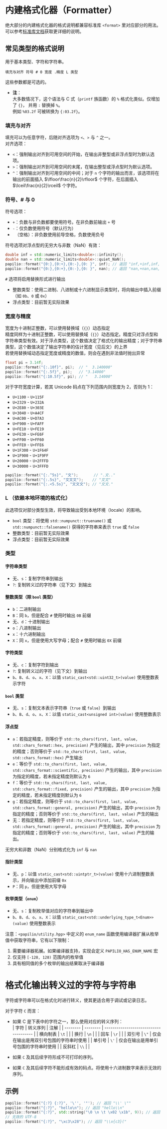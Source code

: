 # 内建格式化器（Formatter）
绝大部分的内建格式化器的格式说明都兼容标准库 `<format>` 里对应部分的用法。  
可以参考[标准库文档](https://zh.cppreference.com/w/cpp/utility/format/spec)获取更详细的说明。

## 常见类型的格式说明
用于基本类型、字符和字符串。
```
填充与对齐 符号 # 0 宽度 .精度 L 类型
```
这些参数都是可选的。

- **注**：  
  大多数情况下，这个语法与 C 式（`printf` 族函数）的 `%` 格式化类似。仅增加了 `{}`， 并用 `:` 替换掉 `%`。  
  例如 `%03.2f` 可被转换为 `{:03.2f}`。

### 填充与对齐
填充可以为任意字符，后随对齐选项为 `<`、`>` 与 `^` 之一。  
对齐选项：  
- `<`：强制输出对齐到可用空间的开始，在输出非整型或非浮点型时为默认选项。
- `>`：强制输出对齐到可用空间的末尾，在输出整型或浮点型时为默认选项。
- `^`：强制输出对齐到可用空间的中间；对于 `n` 个字符的输出而言，该选项将在输出的前面插入 $\lfloor\frac{n}{2}\rfloor$ 个字符，在后面插入 $\lceil\frac{n}{2}\rceil$ 个字符。

### 符号、# 与 0
符号选项：
- `+`：负数与非负数都要使用符号。在非负数前输出 `+` 号
- `-`：仅负数使用符号（默认行为）
- ` `（空格）：非负数使用前导空格，负数使用负号

符号选项对浮点型的无穷大与非数（NaN）有效：
```c++
double inf = std::numeric_limits<double>::infinity();
double nan = std::numeric_limits<double>::quiet_NaN();
papilio::format("{0:},{0:+},{0:-},{0: }", inf); // 返回 "inf,+inf,inf, inf"
papilio::format("{0:},{0:+},{0:-},{0: }", nan); // 返回 "nan,+nan,nan, nan"
```

`#` 选项将启用替换形式进行输出
- 整数类型：使用二进制、八进制或十六进制显示类型时，将向输出中插入前缀（如 `0b`、`0` 或 `0x`）
- 浮点类型：目前暂无实际效果

### 宽度与精度
宽度为十进制正整数，可以使用替换域（`{}`）动态指定  
精度同样为十进制正整数，可以使用替换域（`{}`）动态指定。精度只对浮点型和字符串类型有效。对于浮点类型，这个数值决定了格式化的输出精度；对于字符串类型，这个数值决定了输出字符串的估计宽度（见后文）的上界  
若使用替换域动态指定宽度或精度的数值，则会在遇到非法值时抛出异常
```c++
float pi = 3.14f;
papilio::format("{:.10f}", pi);  // "  3.140000"
papilio::format("{:.5f}", pi);   // "3.14000"
papilio::format("{:10.5f}", pi); // "   3.14000"
```
对于字符宽度计算，若其 Unicode 码点在下列范围内则宽度为 2，否则为 1：  
- `U+1100` - `U+115F`
- `U+2329` - `U+232A`
- `U+2E80` - `U+303E`
- `U+3040` - `U+A4CF`
- `U+AC00` - `U+D7A3`
- `U+F900` - `U+FAFF`
- `U+FE10` - `U+FE19`
- `U+FE30` - `U+FE6F`
- `U+FF00` - `U+FF60`
- `U+FFE0` - `U+FFE6`
- `U+1F300` - `U+1F64F`
- `U+1F900` - `U+1F9FF`
- `U+20000` - `U+2FFFD`
- `U+30000` - `U+3FFFD`

```c++
papilio::format("{:.^5s}", "文");       // ".文.."
papilio::format("{:.5s}", "文文文");    // "文文"
papilio::format("{:.<5.5s}", "文文文"); // "文文."
```

### L （依赖本地环境的格式化）
此选项仅对部分类型生效，将导致输出受到本地环境（locale）的影响。
- `bool` 类型：将使用 `std::numpunct::truename()` 或 `std::numpunct::falsename()` 获得的字符串来表示 `true` 或 `false`
- 整数类型：目前暂无实际效果
- 浮点类型：目前暂无实际效果

### 类型
#### 字符串类型
- 无、`s`：复制字符串到输出
- `?`: 复制转义过的字符串（见下文）到输出

#### 整数类型（除 `bool` 类型）
- `b`：二进制输出
- `B`：同 `b`，但是配合 `#` 使用时输出 `0B` 前缀
- 无、`d`：十进制输出
- `o`：八进制输出
- `x`：十六进制输出
- `X`：同 `x`，但是使用大写字母；配合 `#` 使用时输出 `0X` 前缀

#### 字符类型
- 无、`c`：复制字符到输出
- `?`: 复制转义过的字符（见下文）到输出
- `b`、`B`、`d`、`o`、`x`、`X`：以值 `static_cast<std::uint32_t>(value)` 使用整数表示字符

#### `bool` 类型
- 无、`s`：复制文本表示字符串（`true` 或 `false`）到输出
- `b`、`B`、`d`、`o`、`x`、`X`：以值 `static_cast<unsigned int>(value)` 使用整数表示

#### 浮点型
- `a`：若指定精度，则等价于 `std::to_chars(first, last, value, std::chars_format::hex, precision)` 产生的输出，其中 `precision` 为指定的精度；否则等价于 `std::to_chars(first, last, value, std::chars_format::hex)` 产生输出
- `e`：等价于 `std::to_chars(first, last, value, std::chars_format::scientific, precision)`  产生的输出，其中 `precision` 为指定的精度，若未指定精度则默认为 `6`
- `f`：等价于 `std::to_chars(first, last, value, std::chars_format::fixed, precision)` 产生的输出，其中 `precision` 为指定的精度，若未指定精度则默认为 `6`
- `g`：若指定精度，则等价于 `std::to_chars(first, last, value, std::chars_format::general, precision)` 产生的输出，其中 `precision` 为指定的精度；否则等价于 `std::to_chars(first, last, value)` 产生的输出
- 无：若指定精度，则等价于 `std::to_chars(first, last, value, std::chars_format::general, precision)` 产生的输出，其中 `precision` 为指定的精度；否则等价于 `std::to_chars(first, last, value)` 产生的输出。

无穷大和非数（NaN）分别格式化为 `inf` 与 `nan`

#### 指针类型
- 无、`p`：以值 `static_cast<std::uintptr_t>(value)` 使用十六进制整数表示，并向输出中添加前缀 `0x`
- `P`：同 `p`，但是使用大写字母

#### 枚举类型（`enum`）
- 无、`s`：复制枚举值对应的字符串到输出中
- `b`、`B`、`d`、`o`、`x`、`X`：以值 `static_cast<std::underlying_type_t<Enum>>(value)` 使用整数表示

注意：`<papilio/utility.hpp>` 中定义的 `enum_name` 函数使用编译器扩展从枚举值中获取字符串，它有以下限制：  
1. 需要编译器拓展。如果编译器支持，实现会定义 `PAPILIO_HAS_ENUM_NAME` 宏
2. 仅支持 `[-128, 128)` 范围内的枚举值
3. 具有相同值的多个枚举的输出结果取决于编译器

# 格式化输出转义过的字符与字符串
字符或字符串可以在格式化时进行转义，使其更适合用于调试或记录日志。

对于字符 `C` 而言：
- 如果 C 是下表中的字符之一，那么使用对应的转义序列：  
  | 字符     | 转义序列 | 注解                                    |
  | -------- | -------- | -------------------------------------- |
  | 横向制表 | `\t`     |                                        |
  | 换行     | `\n`     |                                        |
  | 回车     | `\r`     |                                        |
  | 双引号   | `\"`     | 仅会在输出是用双引号包围的字符串时使用     |
  | 单引号   | `\'`     | 仅会在输出是用单引号包围的字符串时使用     |
  | 反斜杠   | `\\`     |                                        |

- 如果 `C` 及其后续字符形成不可打印的序列。

- 如果 `C` 及其后续字符不能形成有效的码点。将使用十六进制数字来表示无效的序列。

## 示例
```c++
papilio::format("{:?} {:?}", '\'', '"'); // 返回 "\\' \""
papilio::format("{:?}", "hello\n"); // 返回 "hello\\n"
papilio::format("{:?}", std::string("\0 \n \t \x02 \x1b", 9)); // 返回 "\\u{0} \\n \\t \\u{2} \\u{1b}"
// 无效的 UTF-8
papilio::format("{:?}", "\xc3\x28"); // 返回 "\\x{c3}("
```

